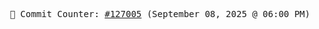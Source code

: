 <p align="center">
    <samp>
        📮 Commit Counter: <a href="https://github.com/Javascript-void0/Javascript-void0/commits/main">#127005</a> (September 08, 2025 @ 06:00 PM)
    </samp>
</p>